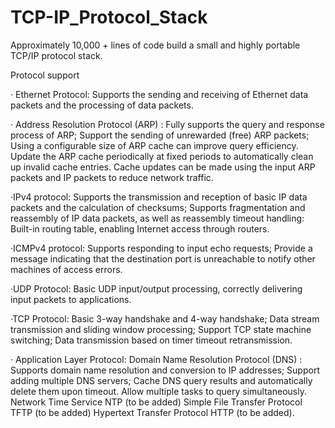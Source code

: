 # TCP-IP_Protocol_Stack

Approximately 10,000 + lines of code build a small and highly portable TCP/IP protocol stack.

Protocol support

· Ethernet Protocol: Supports the sending and receiving of Ethernet data packets and the processing of data packets.

· Address Resolution Protocol (ARP) : Fully supports the query and response process of ARP; Support the sending of unrewarded (free) ARP packets; Using a configurable size of ARP cache can improve query efficiency. Update the ARP cache periodically at fixed periods to automatically clean up invalid cache entries. Cache updates can be made using the input ARP packets and IP packets to reduce network traffic.

·IPv4 protocol: Supports the transmission and reception of basic IP data packets and the calculation of checksums; Supports fragmentation and reassembly of IP data packets, as well as reassembly timeout handling: Built-in routing table, enabling Internet access through routers.

·ICMPv4 protocol: Supports responding to input echo requests; Provide a message indicating that the destination port is unreachable to notify other machines of access errors.

·UDP Protocol: Basic UDP input/output processing, correctly delivering input packets to applications.

·TCP Protocol: Basic 3-way handshake and 4-way handshake; Data stream transmission and sliding window processing; Support TCP state machine switching; Data transmission based on timer timeout retransmission.

· Application Layer Protocol: Domain Name Resolution Protocol (DNS) : Supports domain name resolution and conversion to IP addresses; Support adding multiple DNS servers; Cache DNS query results and automatically delete them upon timeout. Allow multiple tasks to query simultaneously. Network Time Service NTP (to be added) Simple File Transfer Protocol TFTP (to be added) Hypertext Transfer Protocol HTTP (to be added).
